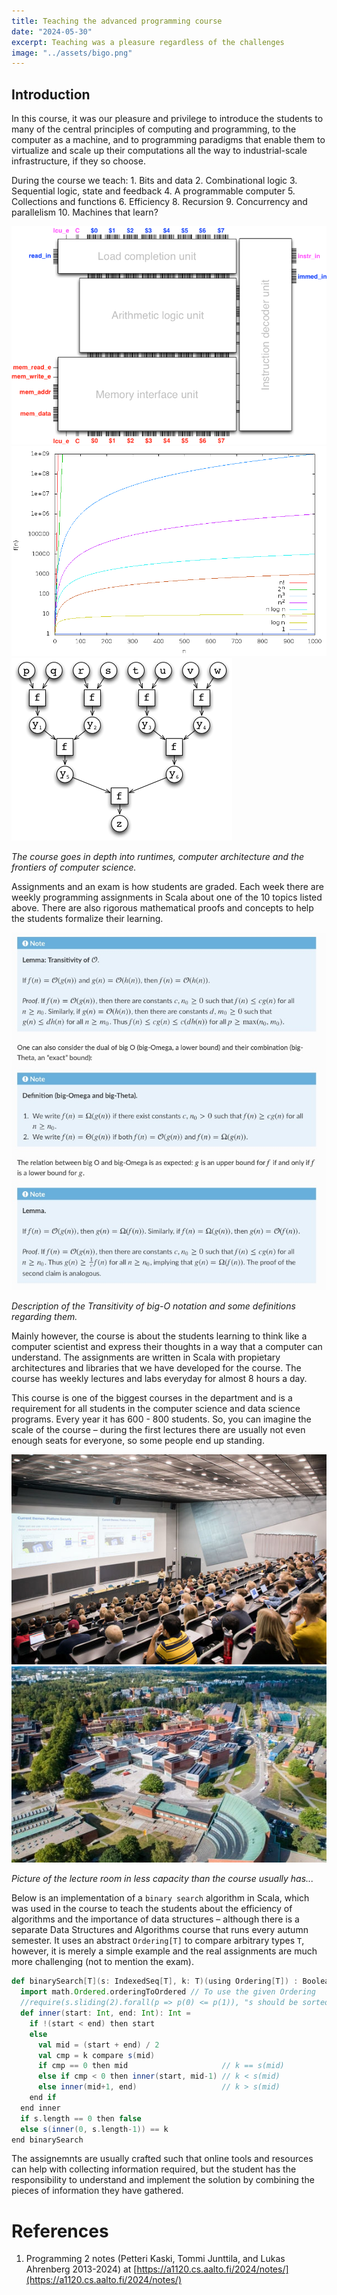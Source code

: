 ```yaml
---
title: Teaching the advanced programming course
date: "2024-05-30"
excerpt: Teaching was a pleasure regardless of the challenges
image: "../assets/bigo.png"
---
```


## Introduction
In this course, it was our pleasure and privilege to introduce the students to many of the central principles of computing and programming, to the computer as a machine, and to programming paradigms that enable them to virtualize and scale up their computations all the way to industrial-scale infrastructure, if they so choose. 

During the course we teach:
    1. Bits and data
    2. Combinational logic
    3. Sequential logic, state and feedback
    4. A programmable computer
    5. Collections and functions
    6. Efficiency
    8. Recursion
    9. Concurrency and parallelism
    10. Machines that learn?

![Decoder unit](../images/programming/decoder_unit.jpg) ![O functions log](../images/programming/O-funcs-log.jpg) ![Sum DAG performance](../images/programming/sum-dag-perf.jpg)

*The course goes in depth into runtimes, computer architecture and the frontiers of computer science.*

Assignments and an exam is how students are graded. Each week there are weekly programming assignments in Scala about one of the 10 topics listed above. 
There are also rigorous mathematical proofs and concepts to help the students formalize their learning. 

![Concepts](../images/programming/concepts.jpg)

*Description of the Transitivity of big-O notation and some definitions regarding them.*

Mainly however, the course is about the students learning to think like a computer scientist and express their thoughts in a way that a computer can understand.
The assignments are written in Scala with propietary architectures and libraries that we have developed for the course. The course has weekly lectures and labs everyday for almost 8 hours a day.

This course is one of the biggest courses in the department and is a requirement for all students in the computer science and data science programs. Every year it has 600 - 800 students. So, you can imagine the scale of the course – during the first lectures there are usually not even enough seats for everyone, so some people end up standing. 

![CS Building](../images/programming/csbld.jpg) ![Aalto](../images/programming/aalto.jpg)

*Picture of the lecture room in less capacity than the course usually has...*

Below is an implementation of a `binary search` algorithm in Scala, which was used in the course to teach the students about the efficiency of algorithms and the importance of data structures – although there is a separate Data Structures and Algorithms course that runs every autumn semester. It uses an abstract `Ordering[T]` to compare arbitrary types `T`, however, it is merely a simple example and the real assignments are much more challenging (not to mention the exam). 

```scala
def binarySearch[T](s: IndexedSeq[T], k: T)(using Ordering[T]) : Boolean =
  import math.Ordered.orderingToOrdered // To use the given Ordering
  //require(s.sliding(2).forall(p => p(0) <= p(1)), "s should be sorted")
  def inner(start: Int, end: Int): Int =
    if !(start < end) then start
    else
      val mid = (start + end) / 2
      val cmp = k compare s(mid)
      if cmp == 0 then mid                     // k == s(mid)
      else if cmp < 0 then inner(start, mid-1) // k < s(mid)
      else inner(mid+1, end)                   // k > s(mid)
    end if
  end inner
  if s.length == 0 then false
  else s(inner(0, s.length-1)) == k
end binarySearch
```

The assignemnts are usually crafted such that online tools and resources can help with collecting information required, but the student has the responsibility to understand and implement the solution by combining the pieces of information they have gathered.

# References

1. Programming 2 notes (Petteri Kaski, Tommi Junttila, and Lukas Ahrenberg 2013-2024) at [https://a1120.cs.aalto.fi/2024/notes/](https://a1120.cs.aalto.fi/2024/notes/)
